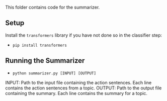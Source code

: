 This folder contains code for the summarizer. 


## Setup

Install the `transformers` library if you have not done so in the classifier step:
* `pip install transformers`

## Running the Summarizer
* `python summarizer.py [INPUT] [OUTPUT]`

INPUT: Path to the input file containing the action sentences. Each line contains the action sentences from a topic.
OUTPUT: Path to the output file containing the summary. Each line contains the summary for a topic.




